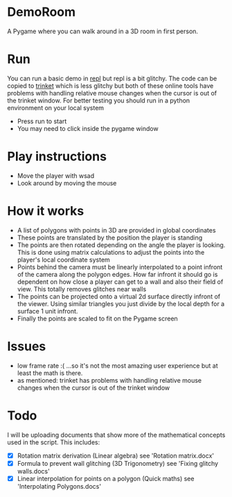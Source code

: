 # DemoRoom
A Pygame where you can walk around in a 3D room in first person.

# Run
You can run a basic demo in [repl](https://repl.it/@billybud/Demo-Room) but repl is a bit glitchy.
The code can be copied to [trinket](https://trinket.io/library/trinkets/create?lang=pygame) which is less glitchy but both of these online tools have problems with handling relative mouse changes when the cursor is out of the trinket window.
For better testing you should run in a python environment on your local system
- Press run to start 
- You may need to click inside the pygame window

# Play instructions
- Move the player with wsad
- Look around by moving the mouse

# How it works

- A list of polygons with points in 3D are provided in global coordinates
- These points are translated by the position the player is standing
- The points are then rotated depending on the angle the player is looking. This is done using matrix calculations to adjust the points into the player's local coordinate system
- Points behind the camera must be linearly interpolated to a point infront of the camera along the polygon edges. How far infront it should go is dependent on how close a player can get to a wall and also their field of view. This totally removes glitches near walls 
- The points can be projected onto a virtual 2d surface directly infront of the viewer. Using similar triangles you just divide by the local depth for a surface 1 unit infront.
- Finally the points are scaled to fit on the Pygame screen

# Issues
- low frame rate :( ...so it's not the most amazing user experience but at least the math is there.
- as mentioned: trinket has problems with handling relative mouse changes when the cursor is out of the trinket window

# Todo
I will be uploading documents that show more of the mathematical concepts used in the script. This includes:
 - [x] Rotation matrix derivation (Linear algebra) see 'Rotation matrix.docx'
 - [x] Formula to prevent wall glitching (3D Trigonometry) see 'Fixing glitchy walls.docs'
 - [x] Linear interpolation for points on a polygon (Quick maths) see 'Interpolating Polygons.docs'
